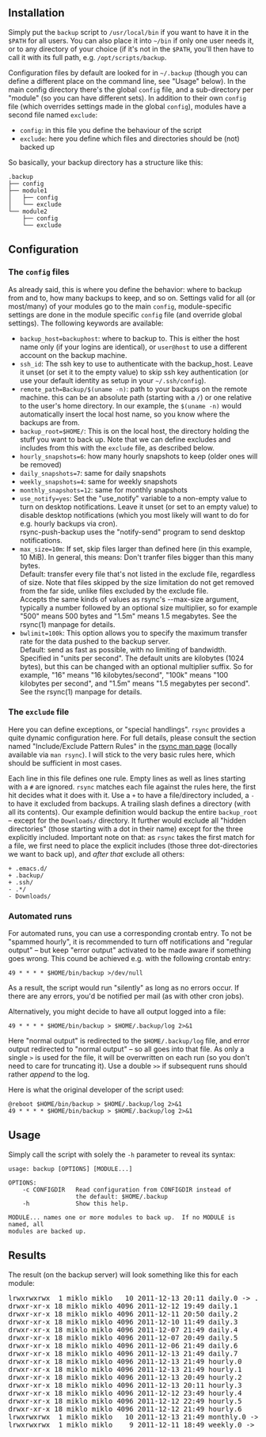 ## Installation

Simply put the `backup` script to `/usr/local/bin` if you want to have it in
the `$PATH` for all users. You can also place it into `~/bin` if only one
user needs it, or to any directory of your choice (if it's not in the `$PATH`,
you'll then have to call it with its full path, e.g. `/opt/scripts/backup`.

Configuration files by default are looked for in `~/.backup` (though you can
define a different place on the command line, see "Usage" below). In the main
config directory there's the global `config` file, and a sub-directory per
"module" (so you can have different sets). In addition to their own `config`
file (which overrides settings made in the global `config`), modules have a
second file named `exclude`:

* `config`: in this file you define the behaviour of the script
* `exclude`: here you define which files and directories should be (not)
  backed up

So basically, your backup directory has a structure like this:

    .backup
    ├── config
    ├── module1
    │   ├── config
    │   └── exclude
    └── module2
        ├── config
        └── exclude


## Configuration
### The `config` files
As already said, this is where you define the behavior: where to backup from
and to, how many backups to keep, and so on. Settings valid for all (or
most/many) of your modules go to the main `config`, module-specific settings
are done in the module specific `config` file (and override global settings).
The following keywords are available:

* `backup_host=backuphost`: where to backup to. This is either the host name
  only (if your logins are identical), or `user@host` to use a different account
  on the backup machine.
* `ssh_id`: The ssh key to use to authenticate with the backup_host. Leave it unset
  (or set it to the empty value) to skip ssh key authentication (or use your
  default identity as setup in your `~/.ssh/config`).
* `remote_path=Backup/$(uname -n)`: path to your backups on the remote machine.
  this can be an absolute path (starting with a `/`) or one relative to the
  user's home directory. In our example, the `$(uname -n)` would automatically
  insert the local host name, so you know where the backups are from.
* `backup_root=$HOME/`: This is on the local host, the directory holding the
  stuff you want to back up. Note that we can define excludes and includes from
  this with the `exclude` file, as described below.
* `hourly_snapshots=6`: how many hourly snapshots to keep (older ones will be removed)
* `daily_snapshots=7`: same for daily snapshots
* `weekly_snapshots=4`: same for weekly snapshots
* `monthly_snapshots=12`: same for monthly snapshots
* `use_notify=yes`: Set the "use_notify" variable to a non-empty value to turn
   on desktop notifications. Leave it unset (or set to an empty value) to disable
   desktop notifications (which you most likely will want to do for e.g. hourly
   backups via cron).  
   rsync-push-backup uses the "notify-send" program to send desktop notifications.
* `max_size=10m`: If set, skip files larger than defined here (in this example,
   10 MiB). In general, this means: Don't tranfer files bigger than this many
   bytes.  
   Default: transfer every file that's not listed in the exclude file, regardless
   of size. Note that files skipped by the size limitation do not get removed
   from the far side, unlike files excluded by the exclude file.  
   Accepts the same kinds of values as rsync's --max-size argument,
   typically a number followed by an optional size multiplier, so for
   example "500" means 500 bytes and "1.5m" means 1.5 megabytes.  See the
   rsync(1) manpage for details.
* `bwlimit=100k`: This  option allows you to specify the maximum transfer rate
   for the data pushed to the backup server.   
   Default: send as fast as possible, with no limiting of bandwidth.  
   Specified in "units per second". The default units are kilobytes (1024
   bytes), but this can be changed with an optional multiplier suffix.
   So for example, "16" means "16 kilobytes/second", "100k" means "100
   kilobytes per second", and "1.5m" means "1.5 megabytes per second".  
   See the rsync(1) manpage for details.


### The `exclude` file
Here you can define exceptions, or "special handlings". `rsync` provides a quite
dynamic configuration here. For full details, please consult the section named
"Include/Exclude Pattern Rules" in the [rsync man page](http://linux.die.net/man/1/rsync)
(locally available via `man rsync`). I will stick to the very basic rules here,
which should be sufficient in most cases.

Each line in this file defines one rule. Empty lines as well as lines starting
with a `#` are ignored. `rsync` matches each file against the rules here, the
first hit decides what it does with it. Use a `+` to have a file/directory
included, a `-` to have it excluded from backups. A trailing slash defines a
directory (with all its contents). Our example definition would backup the
entire `backup_root` – except for the `Downloads/` directory. It further would
exclude all "hidden directories" (those starting with a dot in their name)
except for the three explicitly included. Important note on that: as `rsync`
takes the first match for a file, we first need to place the explicit includes
(those three dot-directories we want to back up), and *after that* exclude all
others:

    + .emacs.d/
    + .backup/
    + .ssh/
    - .*/
    - Downloads/


### Automated runs
For automated runs, you can use a corresponding crontab entry. To not be
"spammed hourly", it is recommended to turn off notifications and "regular
output" – but keep "error output" activated to be made aware if something
goes wrong. This cound be achieved e.g. with the following crontab entry:

    49 * * * * $HOME/bin/backup >/dev/null

As a result, the script would run "silently" as long as no errors occur. If
there are any errors, you'd be notified per mail (as with other cron jobs).

Alternatively, you might decide to have all output logged into a file:

    49 * * * * $HOME/bin/backup > $HOME/.backup/log 2>&1

Here "normal output" is redirected to the `$HOME/.backup/log` file, and
error output redirected to "normal output" – so all goes into that file.
As only a single `>` is used for the file, it will be overwritten on each
run (so you don't need to care for truncating it). Use a double `>>` if
subsequent runs should rather *append* to the log.

Here is what the original developer of the script used:

    @reboot $HOME/bin/backup > $HOME/.backup/log 2>&1
    49 * * * * $HOME/bin/backup > $HOME/.backup/log 2>&1


## Usage
Simply call the script with solely the `-h` parameter to reveal its syntax:

    usage: backup [OPTIONS] [MODULE...]
    
    OPTIONS:
        -c CONFIGDIR   Read configuration from CONFIGDIR instead of
                       the default: $HOME/.backup
        -h             Show this help.
    
    MODULE... names one or more modules to back up.  If no MODULE is named, all
    modules are backed up.


## Results
The result (on the backup server) will look something like this for each module:

<pre>
lrwxrwxrwx  1 miklo miklo   10 2011-12-13 20:11 daily.0 -> ./hourly.6
drwxr-xr-x 18 miklo miklo 4096 2011-12-12 19:49 daily.1
drwxr-xr-x 18 miklo miklo 4096 2011-12-11 20:50 daily.2
drwxr-xr-x 18 miklo miklo 4096 2011-12-10 11:49 daily.3
drwxr-xr-x 18 miklo miklo 4096 2011-12-07 21:49 daily.4
drwxr-xr-x 18 miklo miklo 4096 2011-12-07 20:49 daily.5
drwxr-xr-x 18 miklo miklo 4096 2011-12-06 21:49 daily.6
drwxr-xr-x 18 miklo miklo 4096 2011-12-13 21:49 daily.7
drwxr-xr-x 18 miklo miklo 4096 2011-12-13 21:49 hourly.0
drwxr-xr-x 18 miklo miklo 4096 2011-12-13 21:49 hourly.1
drwxr-xr-x 18 miklo miklo 4096 2011-12-13 20:49 hourly.2
drwxr-xr-x 18 miklo miklo 4096 2011-12-13 20:11 hourly.3
drwxr-xr-x 18 miklo miklo 4096 2011-12-12 23:49 hourly.4
drwxr-xr-x 18 miklo miklo 4096 2011-12-12 22:49 hourly.5
drwxr-xr-x 18 miklo miklo 4096 2011-12-12 21:49 hourly.6
lrwxrwxrwx  1 miklo miklo   10 2011-12-13 21:49 monthly.0 -> ./weekly.4
lrwxrwxrwx  1 miklo miklo    9 2011-12-11 18:49 weekly.0 -> ./daily.7
</pre>
